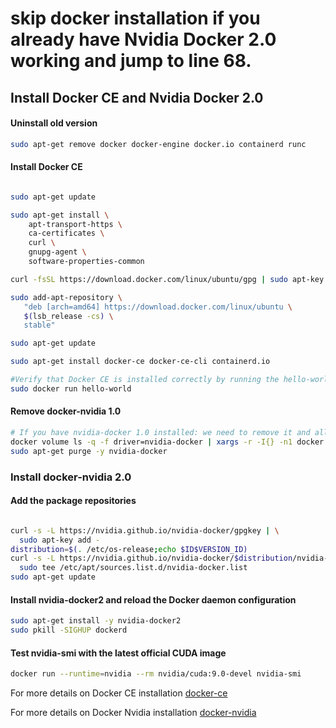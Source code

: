# skip docker installation if you already have Nvidia Docker 2.0 working and jump to line 68. 

## Install Docker CE and Nvidia Docker 2.0

#### Uninstall old version
``` sh
sudo apt-get remove docker docker-engine docker.io containerd runc
``` 
#### Install Docker CE
```sh

sudo apt-get update

sudo apt-get install \
    apt-transport-https \
    ca-certificates \
    curl \
    gnupg-agent \
    software-properties-common

curl -fsSL https://download.docker.com/linux/ubuntu/gpg | sudo apt-key add -

sudo add-apt-repository \
   "deb [arch=amd64] https://download.docker.com/linux/ubuntu \
   $(lsb_release -cs) \
   stable"

sudo apt-get update

sudo apt-get install docker-ce docker-ce-cli containerd.io

#Verify that Docker CE is installed correctly by running the hello-world image
sudo docker run hello-world

```
#### Remove docker-nvidia 1.0
```sh
# If you have nvidia-docker 1.0 installed: we need to remove it and all existing GPU containers
docker volume ls -q -f driver=nvidia-docker | xargs -r -I{} -n1 docker ps -q -a -f volume={} | xargs -r docker rm -f
sudo apt-get purge -y nvidia-docker
```
### Install docker-nvidia 2.0

#### Add the package repositories

```sh

curl -s -L https://nvidia.github.io/nvidia-docker/gpgkey | \
  sudo apt-key add -
distribution=$(. /etc/os-release;echo $ID$VERSION_ID)
curl -s -L https://nvidia.github.io/nvidia-docker/$distribution/nvidia-docker.list | \
  sudo tee /etc/apt/sources.list.d/nvidia-docker.list
sudo apt-get update

```
#### Install nvidia-docker2 and reload the Docker daemon configuration
```sh
sudo apt-get install -y nvidia-docker2
sudo pkill -SIGHUP dockerd
```

#### Test nvidia-smi with the latest official CUDA image
```sh
docker run --runtime=nvidia --rm nvidia/cuda:9.0-devel nvidia-smi
```


For more details on Docker CE installation [docker-ce](https://docs.docker.com/install/linux/docker-ce/ubuntu/)

For more details on Docker Nvidia installation [docker-nvidia](https://github.com/NVIDIA/nvidia-docker)
